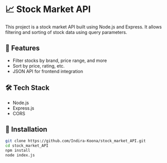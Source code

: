 
# 📈 Stock Market API

This project is a stock market API built using Node.js and Express. It allows filtering and sorting of stock data using query parameters.

## 🚀 Features
- Filter stocks by brand, price range, and more
- Sort by price, rating, etc.
- JSON API for frontend integration

## 🛠 Tech Stack
- Node.js
- Express.js
- CORS

## 🔧 Installation

```bash
git clone https://github.com/Indira-Koona/stock_market_API.git
cd stock_market_API
npm install
node index.js
